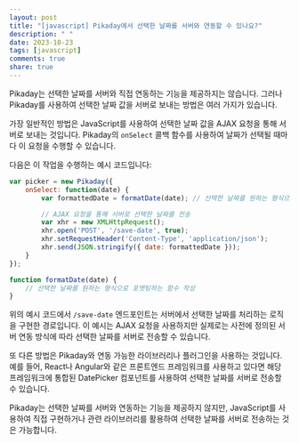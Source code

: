 ```yaml
---
layout: post
title: "[javascript] Pikaday에서 선택한 날짜를 서버와 연동할 수 있나요?"
description: " "
date: 2023-10-23
tags: [javascript]
comments: true
share: true
---
```


Pikaday는 선택한 날짜를 서버와 직접 연동하는 기능을 제공하지는 않습니다. 그러나 Pikaday를 사용하여 선택한 날짜 값을 서버로 보내는 방법은 여러 가지가 있습니다. 

가장 일반적인 방법은 JavaScript를 사용하여 선택한 날짜 값을 AJAX 요청을 통해 서버로 보내는 것입니다. Pikaday의 `onSelect` 콜백 함수를 사용하여 날짜가 선택될 때마다 이 요청을 수행할 수 있습니다. 

다음은 이 작업을 수행하는 예시 코드입니다:

```javascript
var picker = new Pikaday({
    onSelect: function(date) {
        var formattedDate = formatDate(date); // 선택한 날짜를 원하는 형식으로 포맷팅

        // AJAX 요청을 통해 서버로 선택한 날짜를 전송
        var xhr = new XMLHttpRequest();
        xhr.open('POST', '/save-date', true);
        xhr.setRequestHeader('Content-Type', 'application/json');
        xhr.send(JSON.stringify({ date: formattedDate }));
    }
});

function formatDate(date) {
    // 선택한 날짜를 원하는 형식으로 포맷팅하는 함수 작성
}

```

위의 예시 코드에서 `/save-date` 엔드포인트는 서버에서 선택한 날짜를 처리하는 로직을 구현한 경로입니다. 이 예시는 AJAX 요청을 사용하지만 실제로는 사전에 정의된 서버 연동 방식에 따라 선택한 날짜를 서버로 전송할 수 있습니다.

또 다른 방법은 Pikaday와 연동 가능한 라이브러리나 플러그인을 사용하는 것입니다. 예를 들어, React나 Angular와 같은 프론트엔드 프레임워크를 사용하고 있다면 해당 프레임워크에 통합된 DatePicker 컴포넌트를 사용하여 선택한 날짜를 서버로 전송할 수 있습니다.

Pikaday는 선택한 날짜를 서버와 연동하는 기능을 제공하지 않지만, JavaScript를 사용하여 직접 구현하거나 관련 라이브러리를 활용하여 선택한 날짜를 서버로 전송하는 것은 가능합니다.